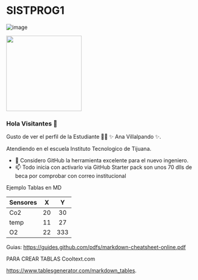 # SISTPROG1


![image](https://user-images.githubusercontent.com/124212032/217956388-2f6be8a3-9722-4808-bb71-3b78f8467f5f.png)

<img src="https://user-images.githubusercontent.com/124212032/217955566-60806c72-bf04-4319-8662-3f25f113494b.png" width="200" height="200" border="0" /></a>


### Hola Visitantes 👋


Gusto de ver el perfil de la Estudiante 👨‍🏫 ✨ Ana Villalpando ✨.

Atendiendo en el escuela Instituto Tecnologico de Tijuana.

- 🤔 Considero GitHub la herramienta excelente para el nuevo ingeniero.
- 📫 Todo inicia con activarlo via GitHub Starter pack son unos 70 dlls de beca por comprobar con correo institucional 


Ejemplo Tablas en MD

| Sensores 	|  X 	|  Y  	|
|----------	|:--:	|:---:	|
| Co2      	| 20 	|  30 	|
| temp     	| 11 	|  27 	|
| O2       	| 22 	| 333 	|

Guias:
https://guides.github.com/pdfs/markdown-cheatsheet-online.pdf

PARA CREAR TABLAS
Cooltext.com

https://www.tablesgenerator.com/markdown_tables. 

